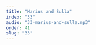 ```yaml
---
title: "Marius and Sulla"
index: "33"
audio: "33-marius-and-sulla.mp3"
order: 41
slug: "33"
---
```



